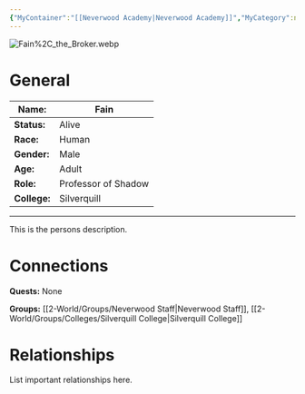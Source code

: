 ```yaml
---
{"MyContainer":"[[Neverwood Academy|Neverwood Academy]]","MyCategory":null,"image":"Fain%2C_the_Broker.webp","tags":["Category/People"],"obsidianUIMode":"preview","aliases":null,"NoteStatus":"❓","char_status":"Alive","char_race":"Human","char_gender":"Male","char_role":"Professor of Shadow","char_college":"Silverquill","char_items":null,"char_age":"Adult","parents":null,"children":null,"enemies":null,"allies":null,"siblings":null,"partner":null,"Connected_Quests":[],"Connected_Groups":["[[2-World/Groups/Neverwood Staff.md|Neverwood Staff]]","[[Silverquill College|Silverquill College]]"],"dg-publish":true,"dg-path":"World/People/Fain.md","permalink":"/world/people/fain/","dgPassFrontmatter":true,"updated":"2025-10-03T13:25:48.000+01:00"}
---
```



![Fain%2C_the_Broker.webp](/img/user/z_Assets/character_art/NPCs/Staff/Fain%252C_the_Broker.webp)
# General


| Name:        | Fain                |
| ------------ | ------------------- |
| **Status:**  | Alive               |
| **Race:**    | Human               |
| **Gender:**  | Male                |
| **Age:**     | Adult               |
| **Role:**    | Professor of Shadow |
| **College:** | Silverquill         |


---

This is the persons description. 


# Connections


**Quests:** None 

**Groups:** [[2-World/Groups/Neverwood Staff\|Neverwood Staff]],  [[2-World/Groups/Colleges/Silverquill College\|Silverquill College]]


# Relationships

List important relationships here. 

